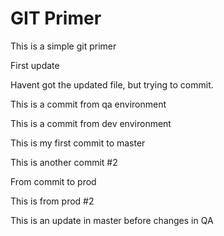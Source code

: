 # GIT Primer
This is a simple git primer

First update

Havent got the updated file, but trying to commit.

This is a commit from qa environment

This is a commit from dev environment 

This is my first commit to master

This is another commit #2

From commit to prod

This is from prod #2

This is an update in master before changes in QA
